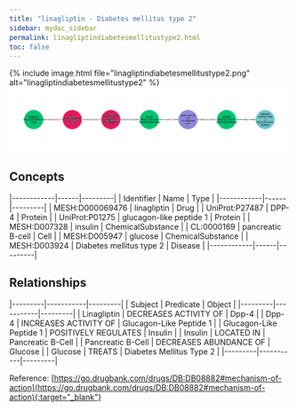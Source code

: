```yaml
---
title: "linagliptin - Diabetes mellitus type 2"
sidebar: mydoc_sidebar
permalink: linagliptindiabetesmellitustype2.html
toc: false 
---
```


{% include image.html file="linagliptindiabetesmellitustype2.png" alt="linagliptindiabetesmellitustype2" %}![Path Visualization](/images/linagliptindiabetesmellitustype2.png)

## Concepts

|------------|------|---------|
| Identifier | Name | Type    |
|------------|------|---------|
| MESH:D000069476 | linagliptin | Drug |
| UniProt:P27487 | DPP-4 | Protein |
| UniProt:P01275 | glucagon-like peptide 1 | Protein |
| MESH:D007328 | insulin | ChemicalSubstance |
| CL:0000169 | pancreatic B-cell | Cell |
| MESH:D005947 | glucose | ChemicalSubstance |
| MESH:D003924 | Diabetes mellitus type 2 | Disease |
|------------|------|---------|

## Relationships

|---------|-----------|---------|
| Subject | Predicate | Object  |
|---------|-----------|---------|
| Linagliptin | DECREASES ACTIVITY OF | Dpp-4 |
| Dpp-4 | INCREASES ACTIVITY OF | Glucagon-Like Peptide 1 |
| Glucagon-Like Peptide 1 | POSITIVELY REGULATES | Insulin |
| Insulin | LOCATED IN | Pancreatic B-Cell |
| Pancreatic B-Cell | DECREASES ABUNDANCE OF | Glucose |
| Glucose | TREATS | Diabetes Mellitus Type 2 |
|---------|-----------|---------|

Reference: [https://go.drugbank.com/drugs/DB:DB08882#mechanism-of-action](https://go.drugbank.com/drugs/DB:DB08882#mechanism-of-action){:target="_blank"}